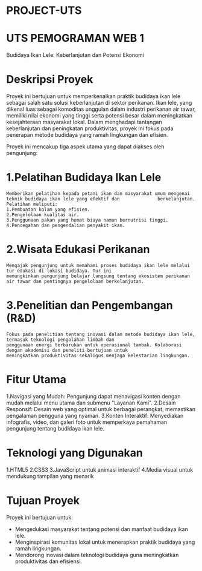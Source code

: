 # PROJECT-UTS
# UTS PEMOGRAMAN WEB 1

Budidaya Ikan Lele: Keberlanjutan dan Potensi Ekonomi

# Deskripsi Proyek
Proyek ini bertujuan untuk memperkenalkan praktik budidaya ikan lele sebagai salah satu solusi keberlanjutan di sektor perikanan. Ikan lele, yang dikenal luas sebagai komoditas unggulan dalam industri perikanan air tawar, memiliki nilai ekonomi yang tinggi serta potensi besar dalam meningkatkan kesejahteraan masyarakat lokal. Dalam menghadapi tantangan keberlanjutan dan peningkatan produktivitas, proyek ini fokus pada penerapan metode budidaya yang ramah lingkungan dan efisien.

Proyek ini mencakup tiga aspek utama yang dapat diakses oleh pengunjung:

  # 1.Pelatihan Budidaya Ikan Lele
    Memberikan pelatihan kepada petani ikan dan masyarakat umum mengenai teknik budidaya ikan lele yang efektif dan              berkelanjutan. Pelatihan meliputi:
    1.Pembuatan kolam yang efisien.
    2.Pengelolaan kualitas air.
    3.Penggunaan pakan yang hemat biaya namun bernutrisi tinggi.
    4.Pencegahan dan pengendalian penyakit ikan.
  
  # 2.Wisata Edukasi Perikanan
    Mengajak pengunjung untuk memahami proses budidaya ikan lele melalui tur edukasi di lokasi budidaya. Tur ini             
    memungkinkan pengunjung belajar langsung tentang ekosistem perikanan air tawar dan pentingnya pengelolaan berkelanjutan.

  # 3.Penelitian dan Pengembangan (R&D)
    Fokus pada penelitian tentang inovasi dalam metode budidaya ikan lele, termasuk teknologi pengolahan limbah dan   
    penggunaan energi terbarukan untuk operasional tambak. Kolaborasi dengan akademisi dan peneliti bertujuan untuk 
    meningkatkan produktivitas sekaligus menjaga kelestarian lingkungan.

# Fitur Utama
  1.Navigasi yang Mudah: Pengunjung dapat menavigasi konten dengan mudah melalui menu utama dan submenu "Layanan Kami".
  2.Desain Responsif: Desain web yang optimal untuk berbagai perangkat, memastikan pengalaman pengguna yang nyaman.
  3.Konten Interaktif: Menyediakan infografis, video, dan galeri foto untuk memperkaya pemahaman pengunjung tentang budidaya     ikan lele.
  
# Teknologi yang Digunakan
  1.HTML5
  2.CSS3
  3.JavaScript untuk animasi interaktif
  4.Media visual untuk mendukung tampilan yang menarik
  
# Tujuan Proyek
Proyek ini bertujuan untuk:

  * Mengedukasi masyarakat tentang potensi dan manfaat budidaya ikan lele.
  * Menginspirasi komunitas lokal untuk menerapkan praktik budidaya yang ramah lingkungan.
  * Mendorong inovasi dalam teknologi budidaya guna meningkatkan produktivitas dan efisiensi.
